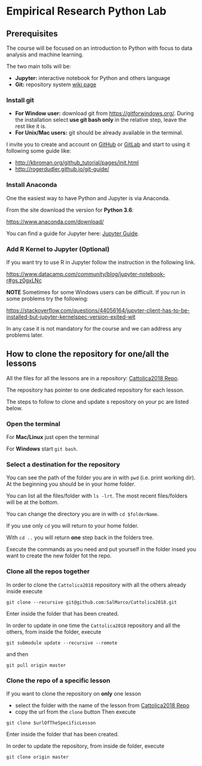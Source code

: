 # Empirical Research Python Lab

## Prerequisites

The course will be focused on an introduction to Python with focus to data analysis and machine learning.

The two main tolls will be:
  - **Jupyter:** interactive notebook for Python and others language
  - **Git:** repository system [wiki page](https://en.wikipedia.org/wiki/Git)

### Install git

  - **For Window user:** download git from https://gitforwindows.org/. During the installation select **use git bash only** in the relative step, leave the rest like it is.
  - **For Unix/Mac users:** git should be already available in the terminal.

I invite you to create and account on [GitHub](https://github.com/) or [GitLab](https://gitlab.com/users/sign_in) and start to using it following some guide like:
  - http://kbroman.org/github_tutorial/pages/init.html
  - http://rogerdudler.github.io/git-guide/

### Install Anaconda

One the easiest way to have Python and Jupyter is via Anaconda.

From the site download the version for **Python 3.6**:

https://www.anaconda.com/download/

You can find a guide for Jupyter here: [Jupyter Guide](https://www.datacamp.com/community/tutorials/tutorial-jupyter-notebook).

### Add R Kernel to Jupyter (Optional)

If you want try to use R in Jupyter follow the instruction in the following link.

https://www.datacamp.com/community/blog/jupyter-notebook-r#gs.z0gxLNc

**NOTE** Sometimes for some Windows users can be difficult. If you run in some problems try the following:

https://stackoverflow.com/questions/44056164/jupyter-client-has-to-be-installed-but-jupyter-kernelspec-version-exited-wit

In any case it is not mandatory for the course and we can address any problems later.


## How to clone the repository for one/all the lessons

All the files for all the lessons are in a repository: [Cattolica2018 Repo](https://github.com/SalMarco/Cattolica2018).

The repository has pointer to one dedicated repository for each lesson.

The steps to follow to clone and update s repository on your pc are listed below.

### Open the terminal

For **Mac/Linux** just open the terminal

For **Windows** start `git bash`.  

### Select a destination for the repository

You can see the path of the folder you are in with `pwd` (i.e. print working dir). At the beginning you should be in your home folder.

You can list all the files/folder with `ls -lrt`. The most recent files/folders will be at the bottom.

You can change the directory you are in with `cd $folderName`.

If you use only `cd` you will return to your home folder.

With `cd ..` you will return **one** step back in the folders tree.

Execute the commands as you need and put yourself in the folder insed you want to create the new folder fot the repo.

### Clone all the repos together

In order to clone the `Cattolica2018` repository with all the others already inside execute

`git clone --recursive git@github.com:SalMarco/Cattolica2018.git`

Enter inside the folder that has been created. 

In order to update in one time the `Cattolica2018` repository and all the others, from inside the folder, execute

`git submodule update --recursive --remote`

and then

`git pull origin master`

### Clone the repo of a specific lesson

If you want to clone the repository on **only** one lesson 

  - select the folder with the name of the lesson from [Cattolica2018 Repo](https://github.com/SalMarco/Cattolica2018)
  - copy the url from the `clone` button
Then execute 

`git clone $urlOfTheSpecificLesson`

Enter inside the folder that has been created.

In order to update the repository, from inside de folder, execute

`git clone origin master`
